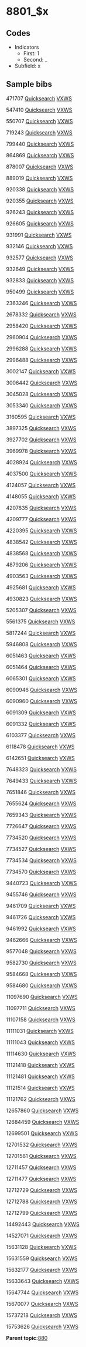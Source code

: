 # 8801\_$x

## Codes

-   Indicators
    -   First: 1
    -   Second: \_
-   Subfield: x

## Sample bibs

471707 [Quicksearch](https://search.library.yale.edu/catalog/471707) [VXWS](http://prodorbis.library.yale.edu:7014/vxws/GetHoldingsService?bibId=471707)

547410 [Quicksearch](https://search.library.yale.edu/catalog/547410) [VXWS](http://prodorbis.library.yale.edu:7014/vxws/GetHoldingsService?bibId=547410)

550707 [Quicksearch](https://search.library.yale.edu/catalog/550707) [VXWS](http://prodorbis.library.yale.edu:7014/vxws/GetHoldingsService?bibId=550707)

719243 [Quicksearch](https://search.library.yale.edu/catalog/719243) [VXWS](http://prodorbis.library.yale.edu:7014/vxws/GetHoldingsService?bibId=719243)

799440 [Quicksearch](https://search.library.yale.edu/catalog/799440) [VXWS](http://prodorbis.library.yale.edu:7014/vxws/GetHoldingsService?bibId=799440)

864869 [Quicksearch](https://search.library.yale.edu/catalog/864869) [VXWS](http://prodorbis.library.yale.edu:7014/vxws/GetHoldingsService?bibId=864869)

878007 [Quicksearch](https://search.library.yale.edu/catalog/878007) [VXWS](http://prodorbis.library.yale.edu:7014/vxws/GetHoldingsService?bibId=878007)

889019 [Quicksearch](https://search.library.yale.edu/catalog/889019) [VXWS](http://prodorbis.library.yale.edu:7014/vxws/GetHoldingsService?bibId=889019)

920338 [Quicksearch](https://search.library.yale.edu/catalog/920338) [VXWS](http://prodorbis.library.yale.edu:7014/vxws/GetHoldingsService?bibId=920338)

920355 [Quicksearch](https://search.library.yale.edu/catalog/920355) [VXWS](http://prodorbis.library.yale.edu:7014/vxws/GetHoldingsService?bibId=920355)

926243 [Quicksearch](https://search.library.yale.edu/catalog/926243) [VXWS](http://prodorbis.library.yale.edu:7014/vxws/GetHoldingsService?bibId=926243)

926605 [Quicksearch](https://search.library.yale.edu/catalog/926605) [VXWS](http://prodorbis.library.yale.edu:7014/vxws/GetHoldingsService?bibId=926605)

931991 [Quicksearch](https://search.library.yale.edu/catalog/931991) [VXWS](http://prodorbis.library.yale.edu:7014/vxws/GetHoldingsService?bibId=931991)

932146 [Quicksearch](https://search.library.yale.edu/catalog/932146) [VXWS](http://prodorbis.library.yale.edu:7014/vxws/GetHoldingsService?bibId=932146)

932577 [Quicksearch](https://search.library.yale.edu/catalog/932577) [VXWS](http://prodorbis.library.yale.edu:7014/vxws/GetHoldingsService?bibId=932577)

932649 [Quicksearch](https://search.library.yale.edu/catalog/932649) [VXWS](http://prodorbis.library.yale.edu:7014/vxws/GetHoldingsService?bibId=932649)

932833 [Quicksearch](https://search.library.yale.edu/catalog/932833) [VXWS](http://prodorbis.library.yale.edu:7014/vxws/GetHoldingsService?bibId=932833)

950499 [Quicksearch](https://search.library.yale.edu/catalog/950499) [VXWS](http://prodorbis.library.yale.edu:7014/vxws/GetHoldingsService?bibId=950499)

2363246 [Quicksearch](https://search.library.yale.edu/catalog/2363246) [VXWS](http://prodorbis.library.yale.edu:7014/vxws/GetHoldingsService?bibId=2363246)

2678332 [Quicksearch](https://search.library.yale.edu/catalog/2678332) [VXWS](http://prodorbis.library.yale.edu:7014/vxws/GetHoldingsService?bibId=2678332)

2958420 [Quicksearch](https://search.library.yale.edu/catalog/2958420) [VXWS](http://prodorbis.library.yale.edu:7014/vxws/GetHoldingsService?bibId=2958420)

2960904 [Quicksearch](https://search.library.yale.edu/catalog/2960904) [VXWS](http://prodorbis.library.yale.edu:7014/vxws/GetHoldingsService?bibId=2960904)

2996288 [Quicksearch](https://search.library.yale.edu/catalog/2996288) [VXWS](http://prodorbis.library.yale.edu:7014/vxws/GetHoldingsService?bibId=2996288)

2996488 [Quicksearch](https://search.library.yale.edu/catalog/2996488) [VXWS](http://prodorbis.library.yale.edu:7014/vxws/GetHoldingsService?bibId=2996488)

3002147 [Quicksearch](https://search.library.yale.edu/catalog/3002147) [VXWS](http://prodorbis.library.yale.edu:7014/vxws/GetHoldingsService?bibId=3002147)

3006442 [Quicksearch](https://search.library.yale.edu/catalog/3006442) [VXWS](http://prodorbis.library.yale.edu:7014/vxws/GetHoldingsService?bibId=3006442)

3045028 [Quicksearch](https://search.library.yale.edu/catalog/3045028) [VXWS](http://prodorbis.library.yale.edu:7014/vxws/GetHoldingsService?bibId=3045028)

3053340 [Quicksearch](https://search.library.yale.edu/catalog/3053340) [VXWS](http://prodorbis.library.yale.edu:7014/vxws/GetHoldingsService?bibId=3053340)

3160595 [Quicksearch](https://search.library.yale.edu/catalog/3160595) [VXWS](http://prodorbis.library.yale.edu:7014/vxws/GetHoldingsService?bibId=3160595)

3897325 [Quicksearch](https://search.library.yale.edu/catalog/3897325) [VXWS](http://prodorbis.library.yale.edu:7014/vxws/GetHoldingsService?bibId=3897325)

3927702 [Quicksearch](https://search.library.yale.edu/catalog/3927702) [VXWS](http://prodorbis.library.yale.edu:7014/vxws/GetHoldingsService?bibId=3927702)

3969978 [Quicksearch](https://search.library.yale.edu/catalog/3969978) [VXWS](http://prodorbis.library.yale.edu:7014/vxws/GetHoldingsService?bibId=3969978)

4028924 [Quicksearch](https://search.library.yale.edu/catalog/4028924) [VXWS](http://prodorbis.library.yale.edu:7014/vxws/GetHoldingsService?bibId=4028924)

4037500 [Quicksearch](https://search.library.yale.edu/catalog/4037500) [VXWS](http://prodorbis.library.yale.edu:7014/vxws/GetHoldingsService?bibId=4037500)

4124057 [Quicksearch](https://search.library.yale.edu/catalog/4124057) [VXWS](http://prodorbis.library.yale.edu:7014/vxws/GetHoldingsService?bibId=4124057)

4148055 [Quicksearch](https://search.library.yale.edu/catalog/4148055) [VXWS](http://prodorbis.library.yale.edu:7014/vxws/GetHoldingsService?bibId=4148055)

4207835 [Quicksearch](https://search.library.yale.edu/catalog/4207835) [VXWS](http://prodorbis.library.yale.edu:7014/vxws/GetHoldingsService?bibId=4207835)

4209777 [Quicksearch](https://search.library.yale.edu/catalog/4209777) [VXWS](http://prodorbis.library.yale.edu:7014/vxws/GetHoldingsService?bibId=4209777)

4220395 [Quicksearch](https://search.library.yale.edu/catalog/4220395) [VXWS](http://prodorbis.library.yale.edu:7014/vxws/GetHoldingsService?bibId=4220395)

4838542 [Quicksearch](https://search.library.yale.edu/catalog/4838542) [VXWS](http://prodorbis.library.yale.edu:7014/vxws/GetHoldingsService?bibId=4838542)

4838568 [Quicksearch](https://search.library.yale.edu/catalog/4838568) [VXWS](http://prodorbis.library.yale.edu:7014/vxws/GetHoldingsService?bibId=4838568)

4879206 [Quicksearch](https://search.library.yale.edu/catalog/4879206) [VXWS](http://prodorbis.library.yale.edu:7014/vxws/GetHoldingsService?bibId=4879206)

4903563 [Quicksearch](https://search.library.yale.edu/catalog/4903563) [VXWS](http://prodorbis.library.yale.edu:7014/vxws/GetHoldingsService?bibId=4903563)

4925681 [Quicksearch](https://search.library.yale.edu/catalog/4925681) [VXWS](http://prodorbis.library.yale.edu:7014/vxws/GetHoldingsService?bibId=4925681)

4930823 [Quicksearch](https://search.library.yale.edu/catalog/4930823) [VXWS](http://prodorbis.library.yale.edu:7014/vxws/GetHoldingsService?bibId=4930823)

5205307 [Quicksearch](https://search.library.yale.edu/catalog/5205307) [VXWS](http://prodorbis.library.yale.edu:7014/vxws/GetHoldingsService?bibId=5205307)

5561375 [Quicksearch](https://search.library.yale.edu/catalog/5561375) [VXWS](http://prodorbis.library.yale.edu:7014/vxws/GetHoldingsService?bibId=5561375)

5817244 [Quicksearch](https://search.library.yale.edu/catalog/5817244) [VXWS](http://prodorbis.library.yale.edu:7014/vxws/GetHoldingsService?bibId=5817244)

5946808 [Quicksearch](https://search.library.yale.edu/catalog/5946808) [VXWS](http://prodorbis.library.yale.edu:7014/vxws/GetHoldingsService?bibId=5946808)

6051463 [Quicksearch](https://search.library.yale.edu/catalog/6051463) [VXWS](http://prodorbis.library.yale.edu:7014/vxws/GetHoldingsService?bibId=6051463)

6051464 [Quicksearch](https://search.library.yale.edu/catalog/6051464) [VXWS](http://prodorbis.library.yale.edu:7014/vxws/GetHoldingsService?bibId=6051464)

6065301 [Quicksearch](https://search.library.yale.edu/catalog/6065301) [VXWS](http://prodorbis.library.yale.edu:7014/vxws/GetHoldingsService?bibId=6065301)

6090946 [Quicksearch](https://search.library.yale.edu/catalog/6090946) [VXWS](http://prodorbis.library.yale.edu:7014/vxws/GetHoldingsService?bibId=6090946)

6090960 [Quicksearch](https://search.library.yale.edu/catalog/6090960) [VXWS](http://prodorbis.library.yale.edu:7014/vxws/GetHoldingsService?bibId=6090960)

6091309 [Quicksearch](https://search.library.yale.edu/catalog/6091309) [VXWS](http://prodorbis.library.yale.edu:7014/vxws/GetHoldingsService?bibId=6091309)

6091332 [Quicksearch](https://search.library.yale.edu/catalog/6091332) [VXWS](http://prodorbis.library.yale.edu:7014/vxws/GetHoldingsService?bibId=6091332)

6103377 [Quicksearch](https://search.library.yale.edu/catalog/6103377) [VXWS](http://prodorbis.library.yale.edu:7014/vxws/GetHoldingsService?bibId=6103377)

6118478 [Quicksearch](https://search.library.yale.edu/catalog/6118478) [VXWS](http://prodorbis.library.yale.edu:7014/vxws/GetHoldingsService?bibId=6118478)

6142651 [Quicksearch](https://search.library.yale.edu/catalog/6142651) [VXWS](http://prodorbis.library.yale.edu:7014/vxws/GetHoldingsService?bibId=6142651)

7648323 [Quicksearch](https://search.library.yale.edu/catalog/7648323) [VXWS](http://prodorbis.library.yale.edu:7014/vxws/GetHoldingsService?bibId=7648323)

7649433 [Quicksearch](https://search.library.yale.edu/catalog/7649433) [VXWS](http://prodorbis.library.yale.edu:7014/vxws/GetHoldingsService?bibId=7649433)

7651846 [Quicksearch](https://search.library.yale.edu/catalog/7651846) [VXWS](http://prodorbis.library.yale.edu:7014/vxws/GetHoldingsService?bibId=7651846)

7655624 [Quicksearch](https://search.library.yale.edu/catalog/7655624) [VXWS](http://prodorbis.library.yale.edu:7014/vxws/GetHoldingsService?bibId=7655624)

7659343 [Quicksearch](https://search.library.yale.edu/catalog/7659343) [VXWS](http://prodorbis.library.yale.edu:7014/vxws/GetHoldingsService?bibId=7659343)

7726647 [Quicksearch](https://search.library.yale.edu/catalog/7726647) [VXWS](http://prodorbis.library.yale.edu:7014/vxws/GetHoldingsService?bibId=7726647)

7734520 [Quicksearch](https://search.library.yale.edu/catalog/7734520) [VXWS](http://prodorbis.library.yale.edu:7014/vxws/GetHoldingsService?bibId=7734520)

7734527 [Quicksearch](https://search.library.yale.edu/catalog/7734527) [VXWS](http://prodorbis.library.yale.edu:7014/vxws/GetHoldingsService?bibId=7734527)

7734534 [Quicksearch](https://search.library.yale.edu/catalog/7734534) [VXWS](http://prodorbis.library.yale.edu:7014/vxws/GetHoldingsService?bibId=7734534)

7734570 [Quicksearch](https://search.library.yale.edu/catalog/7734570) [VXWS](http://prodorbis.library.yale.edu:7014/vxws/GetHoldingsService?bibId=7734570)

9440723 [Quicksearch](https://search.library.yale.edu/catalog/9440723) [VXWS](http://prodorbis.library.yale.edu:7014/vxws/GetHoldingsService?bibId=9440723)

9455746 [Quicksearch](https://search.library.yale.edu/catalog/9455746) [VXWS](http://prodorbis.library.yale.edu:7014/vxws/GetHoldingsService?bibId=9455746)

9461709 [Quicksearch](https://search.library.yale.edu/catalog/9461709) [VXWS](http://prodorbis.library.yale.edu:7014/vxws/GetHoldingsService?bibId=9461709)

9461726 [Quicksearch](https://search.library.yale.edu/catalog/9461726) [VXWS](http://prodorbis.library.yale.edu:7014/vxws/GetHoldingsService?bibId=9461726)

9461992 [Quicksearch](https://search.library.yale.edu/catalog/9461992) [VXWS](http://prodorbis.library.yale.edu:7014/vxws/GetHoldingsService?bibId=9461992)

9462666 [Quicksearch](https://search.library.yale.edu/catalog/9462666) [VXWS](http://prodorbis.library.yale.edu:7014/vxws/GetHoldingsService?bibId=9462666)

9577048 [Quicksearch](https://search.library.yale.edu/catalog/9577048) [VXWS](http://prodorbis.library.yale.edu:7014/vxws/GetHoldingsService?bibId=9577048)

9582730 [Quicksearch](https://search.library.yale.edu/catalog/9582730) [VXWS](http://prodorbis.library.yale.edu:7014/vxws/GetHoldingsService?bibId=9582730)

9584668 [Quicksearch](https://search.library.yale.edu/catalog/9584668) [VXWS](http://prodorbis.library.yale.edu:7014/vxws/GetHoldingsService?bibId=9584668)

9584680 [Quicksearch](https://search.library.yale.edu/catalog/9584680) [VXWS](http://prodorbis.library.yale.edu:7014/vxws/GetHoldingsService?bibId=9584680)

11097690 [Quicksearch](https://search.library.yale.edu/catalog/11097690) [VXWS](http://prodorbis.library.yale.edu:7014/vxws/GetHoldingsService?bibId=11097690)

11097711 [Quicksearch](https://search.library.yale.edu/catalog/11097711) [VXWS](http://prodorbis.library.yale.edu:7014/vxws/GetHoldingsService?bibId=11097711)

11107158 [Quicksearch](https://search.library.yale.edu/catalog/11107158) [VXWS](http://prodorbis.library.yale.edu:7014/vxws/GetHoldingsService?bibId=11107158)

11111031 [Quicksearch](https://search.library.yale.edu/catalog/11111031) [VXWS](http://prodorbis.library.yale.edu:7014/vxws/GetHoldingsService?bibId=11111031)

11111043 [Quicksearch](https://search.library.yale.edu/catalog/11111043) [VXWS](http://prodorbis.library.yale.edu:7014/vxws/GetHoldingsService?bibId=11111043)

11114630 [Quicksearch](https://search.library.yale.edu/catalog/11114630) [VXWS](http://prodorbis.library.yale.edu:7014/vxws/GetHoldingsService?bibId=11114630)

11121418 [Quicksearch](https://search.library.yale.edu/catalog/11121418) [VXWS](http://prodorbis.library.yale.edu:7014/vxws/GetHoldingsService?bibId=11121418)

11121481 [Quicksearch](https://search.library.yale.edu/catalog/11121481) [VXWS](http://prodorbis.library.yale.edu:7014/vxws/GetHoldingsService?bibId=11121481)

11121514 [Quicksearch](https://search.library.yale.edu/catalog/11121514) [VXWS](http://prodorbis.library.yale.edu:7014/vxws/GetHoldingsService?bibId=11121514)

11121762 [Quicksearch](https://search.library.yale.edu/catalog/11121762) [VXWS](http://prodorbis.library.yale.edu:7014/vxws/GetHoldingsService?bibId=11121762)

12657860 [Quicksearch](https://search.library.yale.edu/catalog/12657860) [VXWS](http://prodorbis.library.yale.edu:7014/vxws/GetHoldingsService?bibId=12657860)

12684459 [Quicksearch](https://search.library.yale.edu/catalog/12684459) [VXWS](http://prodorbis.library.yale.edu:7014/vxws/GetHoldingsService?bibId=12684459)

12699501 [Quicksearch](https://search.library.yale.edu/catalog/12699501) [VXWS](http://prodorbis.library.yale.edu:7014/vxws/GetHoldingsService?bibId=12699501)

12701532 [Quicksearch](https://search.library.yale.edu/catalog/12701532) [VXWS](http://prodorbis.library.yale.edu:7014/vxws/GetHoldingsService?bibId=12701532)

12701561 [Quicksearch](https://search.library.yale.edu/catalog/12701561) [VXWS](http://prodorbis.library.yale.edu:7014/vxws/GetHoldingsService?bibId=12701561)

12711457 [Quicksearch](https://search.library.yale.edu/catalog/12711457) [VXWS](http://prodorbis.library.yale.edu:7014/vxws/GetHoldingsService?bibId=12711457)

12711477 [Quicksearch](https://search.library.yale.edu/catalog/12711477) [VXWS](http://prodorbis.library.yale.edu:7014/vxws/GetHoldingsService?bibId=12711477)

12712729 [Quicksearch](https://search.library.yale.edu/catalog/12712729) [VXWS](http://prodorbis.library.yale.edu:7014/vxws/GetHoldingsService?bibId=12712729)

12712788 [Quicksearch](https://search.library.yale.edu/catalog/12712788) [VXWS](http://prodorbis.library.yale.edu:7014/vxws/GetHoldingsService?bibId=12712788)

12712799 [Quicksearch](https://search.library.yale.edu/catalog/12712799) [VXWS](http://prodorbis.library.yale.edu:7014/vxws/GetHoldingsService?bibId=12712799)

14492443 [Quicksearch](https://search.library.yale.edu/catalog/14492443) [VXWS](http://prodorbis.library.yale.edu:7014/vxws/GetHoldingsService?bibId=14492443)

14527071 [Quicksearch](https://search.library.yale.edu/catalog/14527071) [VXWS](http://prodorbis.library.yale.edu:7014/vxws/GetHoldingsService?bibId=14527071)

15631128 [Quicksearch](https://search.library.yale.edu/catalog/15631128) [VXWS](http://prodorbis.library.yale.edu:7014/vxws/GetHoldingsService?bibId=15631128)

15631559 [Quicksearch](https://search.library.yale.edu/catalog/15631559) [VXWS](http://prodorbis.library.yale.edu:7014/vxws/GetHoldingsService?bibId=15631559)

15632177 [Quicksearch](https://search.library.yale.edu/catalog/15632177) [VXWS](http://prodorbis.library.yale.edu:7014/vxws/GetHoldingsService?bibId=15632177)

15633643 [Quicksearch](https://search.library.yale.edu/catalog/15633643) [VXWS](http://prodorbis.library.yale.edu:7014/vxws/GetHoldingsService?bibId=15633643)

15647744 [Quicksearch](https://search.library.yale.edu/catalog/15647744) [VXWS](http://prodorbis.library.yale.edu:7014/vxws/GetHoldingsService?bibId=15647744)

15670077 [Quicksearch](https://search.library.yale.edu/catalog/15670077) [VXWS](http://prodorbis.library.yale.edu:7014/vxws/GetHoldingsService?bibId=15670077)

15737218 [Quicksearch](https://search.library.yale.edu/catalog/15737218) [VXWS](http://prodorbis.library.yale.edu:7014/vxws/GetHoldingsService?bibId=15737218)

15753626 [Quicksearch](https://search.library.yale.edu/catalog/15753626) [VXWS](http://prodorbis.library.yale.edu:7014/vxws/GetHoldingsService?bibId=15753626)

**Parent topic:**[880](../../tags/880/880.md)

